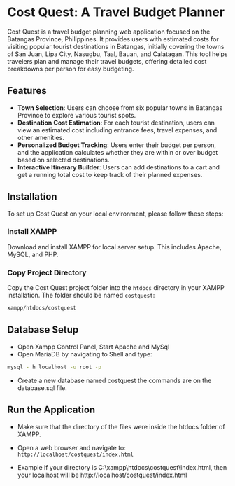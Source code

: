 # Cost Quest: A Travel Budget Planner

Cost Quest is a travel budget planning web application focused on the Batangas Province, Philippines. It provides users with estimated costs for visiting popular tourist destinations in Batangas, initially covering the towns of San Juan, Lipa City, Nasugbu, Taal, Bauan, and Calatagan. This tool helps travelers plan and manage their travel budgets, offering detailed cost breakdowns per person for easy budgeting.

## Features

- **Town Selection**: Users can choose from six popular towns in Batangas Province to explore various tourist spots.
- **Destination Cost Estimation**: For each tourist destination, users can view an estimated cost including entrance fees, travel expenses, and other amenities.
- **Personalized Budget Tracking**: Users enter their budget per person, and the application calculates whether they are within or over budget based on selected destinations.
- **Interactive Itinerary Builder**: Users can add destinations to a cart and get a running total cost to keep track of their planned expenses.

## Installation

To set up Cost Quest on your local environment, please follow these steps:

### Install XAMPP

Download and install XAMPP for local server setup. This includes Apache, MySQL, and PHP.

### Copy Project Directory

Copy the Cost Quest project folder into the `htdocs` directory in your XAMPP installation. The folder should be named `costquest`:

```bash
xampp/htdocs/costquest
```

## Database Setup

- Open Xampp Control Panel, Start Apache and MySql
- Open MariaDB by navigating to Shell and type:
```bash
mysql - h localhost -u root -p
```
- Create a new database named costquest the commands are on the database.sql file.

## Run the Application

- Make sure that the directory of the files were inside the htdocs folder of XAMPP.
- Open a web browser and navigate to:  ```http://localhost/costquest/index.html ```

- Example if your directory is C:\xampp\htdocs\costquest\index.html, then your localhost will be http://localhost/costquest/index.html
